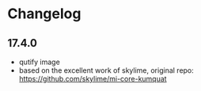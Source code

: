 # Changelog

## 17.4.0

* qutify image
* based on the excellent work of skylime, original repo: https://github.com/skylime/mi-core-kumquat
